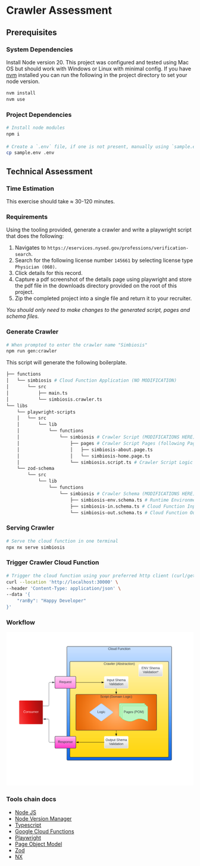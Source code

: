 # Crawler Assessment

## Prerequisites

### System Dependencies

Install Node version 20. This project was configured and tested using Mac OS but should work with Windows or Linux with minimal config. If you have [nvm](https://formulae.brew.sh/formula/nvm) installed you can run the following in the project directory to set your node version.

```sh
nvm install
nvm use
```

### Project Dependencies

```sh
# Install node modules
npm i

# Create a `.env` file, if one is not present, manually using `sample.env` or with the script below.
cp sample.env .env
```

## Technical Assessment

### Time Estimation

This exercise should take ≈ 30-120 minutes.

### Requirements

Using the tooling provided, generate a crawler and write a playwright script that does the following:

1. Navigates to `https://eservices.nysed.gov/professions/verification-search`.
2. Search for the following license number `145661` by selecting license type `Physician (060)`.
3. Click details for this record.
4. Capture a pdf screenshot of the details page using playwright and store the pdf file in the downloads directory provided on the root of this project.
5. Zip the completed project into a single file and return it to your recruiter.

_You should only need to make changes to the generated script, pages and schema files._

### Generate Crawler

```sh
# When prompted to enter the crawler name "Simbiosis"
npm run gen:crawler
```

This script will generate the following boilerplate.

```sh
├── functions
│   └── simbiosis # Cloud Function Application (NO MODIFICATION)
│       └── src
│           ├── main.ts
│           └── simbiosis.crawler.ts 
└── libs
    └── playwright-scripts
    │   └── src
    │       └── lib
    │           └── functions
    │               └── simbiosis # Crawler Script (MODIFICATIONS HERE)
    │                   ├── pages # Crawler Script Pages (following Page Object Model)
    │                   │   ├── simbiosis-about.page.ts
    │                   │   └── simbiosis-home.page.ts
    │                   └── simbiosis.script.ts # Crawler Script Logic
    └── zod-schema
        └── src
            └── lib
                └── functions
                    └── simbiosis # Crawler Schema (MODIFICATIONS HERE)
                        ├── simbiosis-env.schema.ts # Runtime Environmental Variable Schema
                        ├── simbiosis-in.schema.ts # Cloud Function Input Schema
                        └── simbiosis-out.schema.ts # Cloud Function Output Schema
```

### Serving Crawler

```sh
# Serve the cloud function in one terminal
npx nx serve simbiosis
```

### Trigger Crawler Cloud Function

```sh
# Trigger the cloud function using your preferred http client (curl/get/postman)
curl --location 'http://localhost:30000' \
--header 'Content-Type: application/json' \
--data '{
    "ranBy": "Happy Developer"
}'
```

### Workflow

![Crawler Workflow](flow.png)

### Tools chain docs

- [Node JS](https://nodejs.org/en)
- [Node Version Manager](https://github.com/nvm-sh/nvm)
- [Typescript](https://www.typescriptlang.org)
- [Google Cloud Functions](https://github.com/GoogleCloudPlatform/functions-framework-nodejs)
- [Playwright](https://playwright.dev/docs/intro)
- [Page Object Model](https://playwright.dev/docs/pom)
- [Zod](https://zod.dev)
- [NX](https://nx.dev/getting-started/intro)